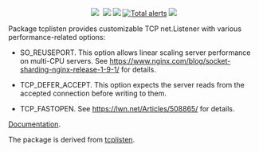 <p align="center">
 <a href="https://pkg.go.dev/github.com/spiral/tcplisten?tab=doc"><img src="https://godoc.org/github.com/spiral/tcplisten?status.svg"></a>
	<a href="https://github.com/spiral/tcplisten/actions"><img src="https://github.com/spiral/tcplisten/workflows/tests/badge.svg" alt=""></a>
	<a href="https://goreportcard.com/report/github.com/spiral/tcplisten"><img src="https://goreportcard.com/badge/github.com/spiral/tcplisten"></a>
	<a href="https://codecov.io/gh/spiral/tcplisten/"><img src="https://codecov.io/gh/spiral/tcplisten/branch/master/graph/badge.svg"></a>
	<a href="https://lgtm.com/projects/g/spiral/tcplisten/alerts/"><img alt="Total alerts" src="https://img.shields.io/lgtm/alerts/g/spiral/tcplisten.svg?logo=lgtm&logoWidth=18"/></a>
	<a href="https://discord.gg/TFeEmCs"><img src="https://img.shields.io/badge/discord-chat-magenta.svg"></a>
</p>

Package tcplisten provides customizable TCP net.Listener with various
performance-related options:

 * SO_REUSEPORT. This option allows linear scaling server performance
   on multi-CPU servers.
   See https://www.nginx.com/blog/socket-sharding-nginx-release-1-9-1/ for details.

 * TCP_DEFER_ACCEPT. This option expects the server reads from the accepted
   connection before writing to them.

 * TCP_FASTOPEN. See https://lwn.net/Articles/508865/ for details.


[Documentation](https://godoc.org/github.com/spiral/tcplisten).

The package is derived from [tcplisten](https://github.com/valyala/tcplisten).
